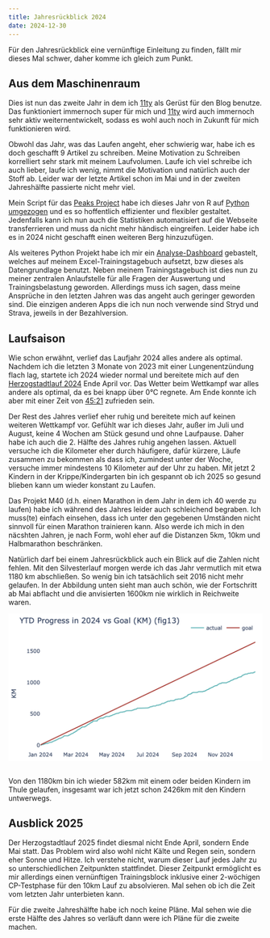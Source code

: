 ```yaml
---
title: Jahresrückblick 2024
date: 2024-12-30
---
```


Für den Jahresrückblick eine vernünftige Einleitung zu finden, fällt mir dieses Mal schwer, daher komme ich gleich zum Punkt.

## Aus dem Maschinenraum

Dies ist nun das zweite Jahr in dem ich [11ty](https://www.11ty.dev) als Gerüst für den Blog benutze. Das funktioniert immernoch super für mich und [11ty](https://www.11ty.dev) wird auch immernoch sehr aktiv weiternentwickelt, sodass es wohl auch noch in Zukunft für mich funktionieren wird.

Obwohl das Jahr, was das Laufen angeht, eher schwierig war, habe ich es doch geschafft 9 Artikel zu schreiben. Meine Motivation zu Schreiben korrelliert sehr stark mit meinem Laufvolumen. Laufe ich viel schreibe ich auch lieber, laufe ich wenig, nimmt die Motivation und natürlich auch der Stoff ab. Leider war der letzte Artikel schon im Mai und in der zweiten Jahreshälfte passierte nicht mehr viel.

Mein Script für das [Peaks Project](/posts/2023-05-06-Alle-Gipfel-im-bayerischen-Wald/) habe ich dieses Jahr von R auf [Python umgezogen](/posts/2024/2024-03-15-Peak_Map_Script_v2/) und es so hoffentlich effizienter und flexibler gestaltet. Jedenfalls kann ich nun auch die Statistiken automatisiert auf die Webseite transferrieren und muss da nicht mehr händisch eingreifen. Leider habe ich es in 2024 nicht geschafft einen weiteren Berg hinzuzufügen.

Als weiteres Python Projekt habe ich mir ein [Analyse-Dashboard](/posts/2024/2024-05-09-Mein_Python_Laufdaten_Analyse_Dashboard/) gebastelt, welches auf meinem Excel-Trainingstagebuch aufsetzt, bzw dieses als Datengrundlage benutzt. Neben meinem Trainingstagebuch ist dies nun zu meiner zentralen Anlaufstelle für alle Fragen der Auswertung und Trainingsbelastung geworden. Allerdings muss ich sagen, dass meine Ansprüche in den letzten Jahren was das angeht auch geringer geworden sind. Die einzigen anderen Apps die ich nun noch verwende sind Stryd und Strava, jeweils in der Bezahlversion.

## Laufsaison

Wie schon erwähnt, verlief das Laufjahr 2024 alles andere als optimal. Nachdem ich die letzten 3 Monate von 2023 mit einer Lungenentzündung flach lag, startete ich 2024 wieder normal und bereitete mich auf den [Herzogstadtlauf 2024](/posts/2024/2024-04-22-Herzogstadtlauf-2024/) Ende April vor. Das Wetter beim Wettkampf war alles andere als optimal, da es bei knapp über 0°C regnete. Am Ende konnte ich aber mit einer Zeit von <a href='https://www.strava.com/activities/11229534538/overview' class='external' target='_blank' rel='noopener'>45:21</a> zufrieden sein.

Der Rest des Jahres verlief eher ruhig und bereitete mich auf keinen weiteren Wettkampf vor. Gefühlt war ich dieses Jahr, außer im Juli und August, keine 4 Wochen am Stück gesund und ohne Laufpause. Daher habe ich auch die 2. Hälfte des Jahres ruhig angehen lassen. Aktuell versuche ich die Kilometer eher durch häufigere, dafür kürzere, Läufe zusammen zu bekommen als dass ich, zumindest unter der Woche, versuche immer mindestens 10 Kilometer auf der Uhr zu haben. Mit jetzt 2 Kindern in der Krippe/Kindergarten bin ich gespannt ob ich 2025 so gesund blieben kann um wieder konstant zu Laufen.

Das Projekt M40 (d.h. einen Marathon in dem Jahr in dem ich 40 werde zu laufen) habe ich während des Jahres leider auch schleichend begraben. Ich muss(te) einfach einsehen, dass ich unter den gegebenen Umständen nicht sinnvoll für einen Marathon trainieren kann. Also werde ich mich in den näcshten Jahren, je nach Form, wohl eher auf die Distanzen 5km, 10km und Halbmarathon beschränken.

Natürlich darf bei einem Jahresrückblick auch ein Blick auf die Zahlen nicht fehlen. Mit den Silvesterlauf morgen werde ich das Jahr vermutlich mit etwa 1180 km abschließen. So wenig bin ich tatsächlich seit 2016 nicht mehr gelaufen. In der Abbildung unten sieht man auch schön, wie der Fortschritt ab Mai abflacht und die anvisierten 1600km nie wirklich in Reichweite waren.

[<img src='/assets/images/2024/Laufvolumen_2024.png' class='w-4/5' align='center'/>](/assets/images/2024/Laufvolumen_2024.png)<br><br>

Von den 1180km bin ich wieder 582km mit einem oder beiden Kindern im Thule gelaufen, insgesamt war ich jetzt schon 2426km mit den Kindern untwerwegs.

## Ausblick 2025

Der Herzogstadtlauf 2025 findet diesmal nicht Ende April, sondern Ende Mai statt. Das Problem wird also wohl nicht Kälte und Regen sein, sondern eher Sonne und Hitze. Ich verstehe nicht, warum dieser Lauf jedes Jahr zu so unterschiedlichen Zeitpunkten stattfindet. Dieser Zeitpunkt ermöglicht es mir allerdings einen vernünftigen Trainingsblock inklusive einer 2-wöchigen CP-Testphase für den 10km Lauf zu absolvieren. Mal sehen ob ich die Zeit vom letzten Jahr unterbieten kann.

Für die zweite Jahreshälfte habe ich noch keine Pläne. Mal sehen wie die erste Hälfte des Jahres so verläuft dann were ich Pläne für die zweite machen.

<br>
